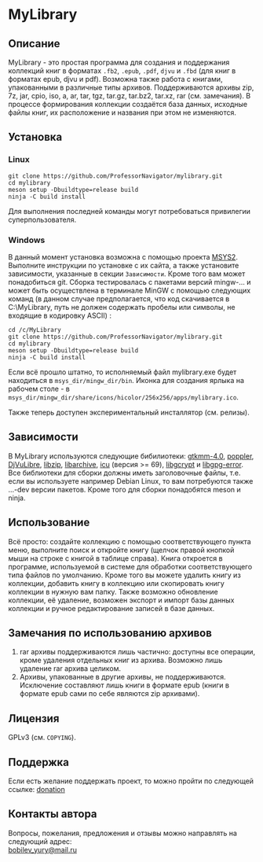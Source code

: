 # MyLibrary

## Описание
MyLibrary - это простая программа для создания и поддержания  коллекций книг в форматах  `.fb2`, `.epub`, `.pdf`, `djvu` и `.fbd` (для книг в форматах epub, djvu и pdf). Возможна также работа с книгами, упакованными в различные типы архивов. Поддерживаются архивы zip, 7z, jar, cpio, iso, a, ar, tar, tgz, tar.gz, tar.bz2, tar.xz, rar (см. замечания). В процессе формирования коллекции создаётся база данных, исходные файлы книг, их расположение и названия при этом не изменяются.

## Установка

### Linux

`git clone https://github.com/ProfessorNavigator/mylibrary.git`\
`cd mylibrary`\
`meson setup -Dbuildtype=release build`\
`ninja -C build install`

Для выполнения последней команды могут потребоваться привилегии суперпользователя.

### Windows

В данный момент установка возможна с помощью проекта [MSYS2](https://www.msys2.org/). Выполните инструкции по установке с их сайта, а также установите зависимости, указанные в секции `Зависимости`. Кроме того вам может понадобиться git. Сборка тестировалась с пакетами версий mingw-... и может быть осуществлена в терминале MinGW с помощью следующих команд (в данном случае предполагается, что код скачивается в C:\MyLibrary, путь не должен содержать пробелы или символы, не входящие в кодировку ASCII) : 

`cd /c/MyLibrary`\
`git clone https://github.com/ProfessorNavigator/mylibrary.git`\
`cd mylibrary`\
`meson setup -Dbuildtype=release build`\
`ninja -C build install`

Если всё прошло штатно, то исполняемый файл mylibrary.exe будет находиться в `msys_dir/mingw_dir/bin`.  Иконка для создания ярлыка на рабочем столе  -  в `msys_dir/mingw_dir/share/icons/hicolor/256x256/apps/mylibrary.ico`.

Также теперь доступен экспериментальный инсталлятор (см. релизы).

## Зависимости

В MyLibrary используются следующие бибилиотеки:  [gtkmm-4.0](http://www.gtkmm.org/), [poppler](https://poppler.freedesktop.org/), [DjVuLibre](https://djvu.sourceforge.net/), [libzip](https://libzip.org/), [libarchive](https://libarchive.org/), [icu](https://icu.unicode.org/) (версия >= 69), [libgcrypt](https://www.gnupg.org/software/libgcrypt/) и [libgpg-error](https://www.gnupg.org/software/libgpg-error/). Все библиотеки для сборки должны иметь заголовочные файлы, т.е. если вы используете например Debian Linux, то вам потребуются также ...-dev версии пакетов. Кроме того для сборки понадобятся meson и ninja.

## Использование

Всё просто: создайте коллекцию с помощью соответствующего пункта меню, выполните поиск и откройте книгу (щелчок правой кнопкой мыши на строке с книгой в таблице справа). Книга откроется в программе, используемой в системе для обработки соответствующего типа файлов по умолчанию. Кроме того вы можете удалить книгу из коллекции, добавить книгу в коллекцию или скопировать книгу коллекции в нужную вам папку. Также возможно обновление коллекции, её удаление, возможен экспорт и импорт базы данных коллекции и ручное редактирование записей в базе данных.

## Замечания по использованию архивов
1. rar архивы поддерживаются лишь частично: доступны все операции, кроме удаления отдельных книг из архива. Возможно лишь удаление rar архива целиком.
2. Архивы, упакованные в другие архивы, не поддерживаются. Исключение составляют лишь книги в формате epub (книги в формате epub сами по себе являются zip архивами).

## Лицензия

GPLv3 (см. `COPYING`).

## Поддержка

Если есть желание поддержать проект, то можно пройти по следующей ссылке: [donation](https://yoomoney.ru/to/4100117795409573)

## Контакты автора

Вопросы, пожелания, предложения и отзывы можно направлять на следующий адрес: \
bobilev_yury@mail.ru